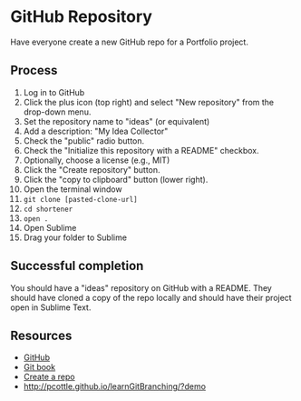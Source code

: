 # GitHub Repository

Have everyone create a new GitHub repo for a Portfolio project.

## Process

1. Log in to GitHub
2. Click the plus icon (top right) and select "New repository" from the drop-down menu.
3. Set the repository name to "ideas" (or equivalent)
4. Add a description: "My Idea Collector"
5. Check the "public" radio button.
6. Check the "Initialize this repository with a README" checkbox.
7. Optionally, choose a license (e.g., MIT)
8. Click the "Create repository" button.
9. Click the "copy to clipboard" button (lower right).
10. Open the terminal window
11. `git clone [pasted-clone-url]`
12. `cd shortener`
13. `open .`
14. Open Sublime
15. Drag your folder to Sublime

## Successful completion

You should have a "ideas" repository on GitHub with a README. They should have cloned a copy of the repo locally and should have their project open in Sublime Text.

## Resources

* [GitHub](https://github.com/)
* [Git book](http://git-scm.com/book)
* [Create a repo](https://help.github.com/articles/create-a-repo)
* http://pcottle.github.io/learnGitBranching/?demo
